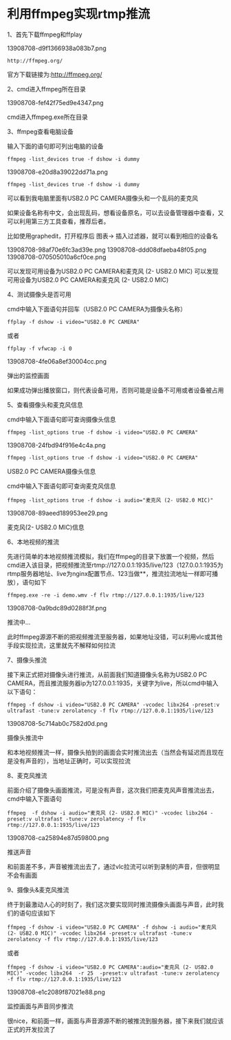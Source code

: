 
# 利用ffmpeg实现rtmp推流 #

1、首先下载ffmpeg和ffplay

13908708-d9f1366938a083b7.png

    http://ffmpeg.org/

官方下载链接为:http://ffmpeg.org/



2、cmd进入ffmpeg所在目录

13908708-fef42f75ed9e4347.png

cmd进入ffmpeg.exe所在目录


3、ffmpeg查看电脑设备

输入下面的语句即可列出电脑的设备

    ffmpeg -list_devices true -f dshow -i dummy

13908708-e20d8a39022dd71a.png

    ffmpeg -list_devices true -f dshow -i dummy

可以看到我电脑里面有USB2.0 PC CAMERA摄像头和一个乱码的麦克风

如果设备名称有中文，会出现乱码，想看设备原名，可以去设备管理器中查看，又可以利用第三方工具查看，推荐后者。

比如使用graphedit，打开程序后 图表-> 插入过滤器，就可以看到相应的设备名

13908708-98af70e6fc3ad39e.png
13908708-ddd08dfaeba48f05.png
13908708-070505010a6cf0ce.png

可以发现可用设备为USB2.0 PC CAMERA和麦克风 (2- USB2.0 MIC)
可以发现可用设备为USB2.0 PC CAMERA和麦克风 (2- USB2.0 MIC)



4、测试摄像头是否可用

cmd中输入下面语句并回车（USB2.0 PC CAMERA为摄像头名称）

    ffplay -f dshow -i video="USB2.0 PC CAMERA"  

或者

    ffplay -f vfwcap -i 0

13908708-4fe06a8ef30004cc.png

弹出的监控画面

如果成功弹出播放窗口，则代表设备可用，否则可能是设备不可用或者设备被占用



5、查看摄像头和麦克风信息

cmd中输入下面语句即可查询摄像头信息

    ffmpeg -list_options true -f dshow -i video="USB2.0 PC CAMERA"  

13908708-24fbd94f916e4c4a.png

    ffmpeg -list_options true -f dshow -i video="USB2.0 PC CAMERA"  

USB2.0 PC CAMERA摄像头信息



cmd中输入下面语句即可查询麦克风信息

`ffmpeg -list_options true -f dshow -i audio="麦克风 (2- USB2.0 MIC)"`  

13908708-89aeed189953ee29.png

麦克风(2- USB2.0 MIC)信息



6、本地视频的推流

先进行简单的本地视频推流模拟，我们在ffmpeg的目录下放置一个视频，然后cmd进入该目录，把视频推流至rtmp://127.0.0.1:1935/live/123（127.0.0.1:1935为rtmp服务器地址、live为nginx配置节点、123当做**，推流拉流地址一样即可播放），语句如下

    ffmpeg.exe -re -i demo.wmv -f flv rtmp://127.0.0.1:1935/live/123

13908708-0a9bdc89d0288f3f.png

推流中...

此时ffmpeg源源不断的把视频推流至服务器，如果地址没错，可以利用vlc或其他手段实现拉流，这里就先不解释如何拉流



7、摄像头推流

接下来正式把对摄像头进行推流，从前面我们知道摄像头名称为USB2.0 PC CAMERA，而且推流服务器ip为127.0.0.1:1935，关键字为live，所以cmd中输入以下语句：

    ffmpeg -f dshow -i video="USB2.0 PC CAMERA" -vcodec libx264 -preset:v ultrafast -tune:v zerolatency -f flv rtmp://127.0.0.1:1935/live/123

13908708-5c714ab0c7582d0d.png

摄像头推流中

和本地视频推流一样，摄像头拍到的画面会实时推流出去（当然会有延迟而且现在是没有声音的），当地址正确时，可以实现拉流



8、麦克风推流

前面介绍了摄像头画面推流，可是没有声音，这次我们把麦克风声音推流出去，cmd中输入下面语句

    ffmpeg  -f dshow -i audio="麦克风 (2- USB2.0 MIC)" -vcodec libx264 -preset:v ultrafast -tune:v zerolatency -f flv rtmp://127.0.0.1:1935/live/123

13908708-ca25894e87d59800.png

推送声音

和前面差不多，声音被推流出去了，通过vlc拉流可以听到录制的声音，但很明显不会有画面



9、摄像头&麦克风推流

终于到最激动人心的时刻了，我们这次要实现同时推流摄像头画面与声音，此时我们的语句应该如下

    ffmpeg -f dshow -i video="USB2.0 PC CAMERA" -f dshow -i audio="麦克风 (2- USB2.0 MIC)" -vcodec libx264 -preset:v ultrafast -tune:v zerolatency -f flv rtmp://127.0.0.1:1935/live/123

或者

    ffmpeg -f dshow -i video="USB2.0 PC CAMERA":audio="麦克风 (2- USB2.0 MIC)" -vcodec libx264  -r 25  -preset:v ultrafast -tune:v zerolatency -f flv rtmp://127.0.0.1:1935/live/123

13908708-e1c2089f87021e88.png

监控画面与声音同步推流

很nice，和前面一样，画面与声音源源不断的被推流到服务器，接下来我们就应该正式的开发拉流了